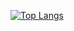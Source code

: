[![Top Langs](https://github-readme-stats.vercel.app/api/top-langs/?username=frandreoli&layout=pie)](https://github.com/anuraghazra/github-readme-stats)
